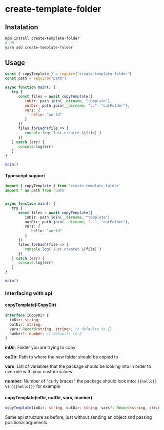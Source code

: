 # create-template-folder

## Instalation

```sh
npm install create-template-folder
# OR
yarn add create-template-folder
```


## Usage
```js
const { copyTemplate } = require("create-template-folder")
const path = require("path")

async function main() {
   try {
      const files = await copyTemplate({
         inDir: path.join(__dirname, "template"),
         outDir: path.join(__dirname, "..", "outFolder"),
         vars: {
            hello: "world"
         }
      })
      files.forEach(file => {
         console.log(`Just created ${file}`)
      })
   } catch (err) {
      console.log(err)
   }
}

main()
```

#### Typescript support
```ts
import { copyTemplate } from 'create-template-folder'
import * as path from 'path'


async function main() {
   try {
      const files = await copyTemplate({
         inDir: path.join(__dirname, "template"),
         outDir: path.join(__dirname, "..", "outFolder"),
         vars: {
            hello: "world"
         }
      })
      files.forEach(file => {
         console.log(`Just created ${file}`)
      })
   } catch (err) {
      console.log(err)
   }
}

main()
```

### Interfacing with api
#### copyTemplate(ICopyDir)

```ts
interface ICopyDir {
  inDir: string;
  outDir: string;
  vars: Record<string, string>; // defaults to {}
  number?: number; // defaults to 2
}
```
**inDir**: Folder you are trying to copy

**ouDir**: Path to where the new folder should be copied to

**vars**: List of variables that the package should be looking into in order to override with your custom values

**number**: Number of "curly braces" the package should look into: `{{hello}}` vs `{{{hello}}}` for example


#### copyTemplate(inDir, outDir, vars, number)
```ts
copyTemplate(inDir: string, outDir: string, vars?: Record<string, string>,  number?: number) {}
```

Same api structure as before, just without sending an object and passing positional arguments